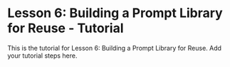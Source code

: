 # Lesson 6: Building a Prompt Library for Reuse - Tutorial

This is the tutorial for Lesson 6: Building a Prompt Library for Reuse. Add your tutorial steps here.
